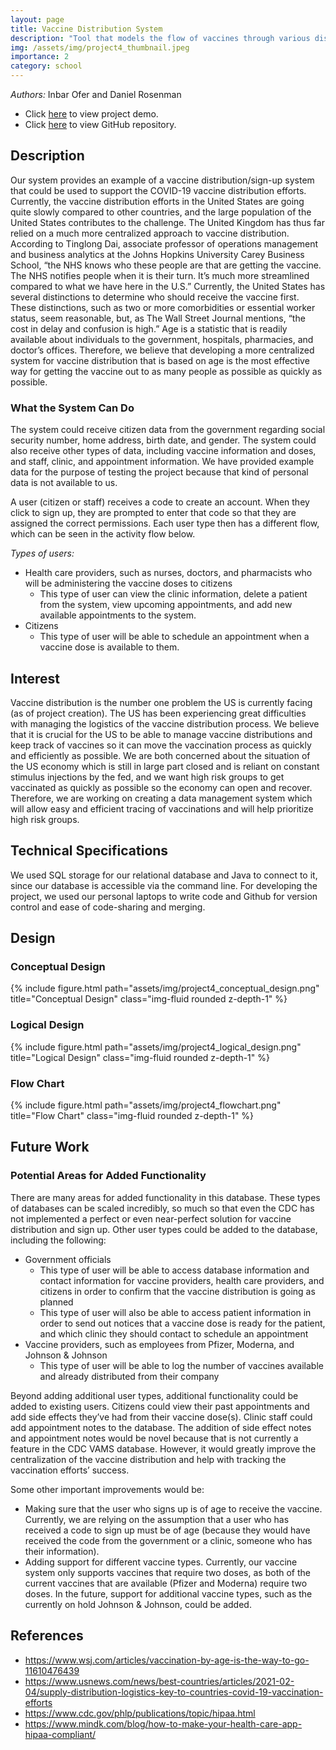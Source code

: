 ```yaml
---
layout: page
title: Vaccine Distribution System
description: "Tool that models the flow of vaccines through various distribution channels<br><b>Using: </b><em>MySQL, Java</em>"
img: /assets/img/project4_thumbnail.jpeg
importance: 2
category: school
---
```


<em>Authors:</em> Inbar Ofer and Daniel Rosenman

- Click [here](https://youtu.be/4qWIzNc5ybQ) to view project demo.
- Click [here](https://github.com/inbaro-neu/vaccine_distribution) to view GitHub repository.


## Description

Our system provides an example of a vaccine distribution/sign-up system that could be used to support the COVID-19 vaccine distribution efforts. Currently, the vaccine distribution efforts in the United States are going quite slowly compared to other countries, and the large population of the United States contributes to the challenge. The United Kingdom has thus far relied on a much more centralized approach to vaccine distribution. According to Tinglong Dai, associate professor of operations management and business analytics at the Johns Hopkins University Carey Business School, “the NHS knows who these people are that are getting the vaccine. The NHS notifies people when it is their turn. It’s much more streamlined compared to what we have here in the U.S.” Currently, the United States has several distinctions to determine who should receive the vaccine first. These distinctions, such as two or more comorbidities or essential worker status, seem reasonable, but, as The Wall Street Journal mentions, “the cost in delay and confusion is high.” Age is a statistic that is readily available about individuals to the government, hospitals, pharmacies, and doctor’s offices. Therefore, we believe that developing a more centralized system for vaccine distribution that is based on age is the most effective way for getting the vaccine out to as many people as possible as quickly as possible.

### What the System Can Do

The system could receive citizen data from the government regarding social security number, home address, birth date, and gender. The system could also receive other types of data, including vaccine information and doses, and staff, clinic, and appointment information. We have provided example data for the purpose of testing the project because that kind of personal data is not available to us.

A user (citizen or staff) receives a code to create an account. When they click to sign up, they are prompted to enter that code so that they are assigned the correct permissions. Each user type then has a different flow, which can be seen in the activity flow below.

<em>Types of users:</em>
- Health care providers, such as nurses, doctors, and pharmacists who will be administering the vaccine doses to citizens
    - This type of user can view the clinic information, delete a patient from the system, view upcoming appointments, and add new available appointments to the system.
- Citizens
    - This type of user will be able to schedule an appointment when a vaccine dose is available to them.

## Interest

Vaccine distribution is the number one problem the US is currently facing (as of project creation). The US has been experiencing great difficulties with managing the logistics of the vaccine distribution process. We believe that it is crucial for the US to be able to manage vaccine distributions and keep track of vaccines so it can move the vaccination process as quickly and efficiently as possible. We are both concerned about the situation of the US economy which is still in large part closed and is reliant on constant stimulus injections by the fed, and we want high risk groups to get vaccinated as quickly as possible so the economy can open and recover. Therefore, we are working on creating a data management system which will allow easy and efficient tracing of vaccinations and will help prioritize high risk groups.

## Technical Specifications

We used SQL storage for our relational database and Java to connect to it, since our database is accessible via the command line. For developing the project, we used our personal laptops to write code and Github for version control and ease of code-sharing and merging.

## Design

### Conceptual Design

<div class="row">
    <div class="col-sm mt-3 mt-md-0">
        {% include figure.html path="assets/img/project4_conceptual_design.png" title="Conceptual Design" class="img-fluid rounded z-depth-1" %}
    </div>
</div>

### Logical Design

<div class="row">
    <div class="col-sm mt-3 mt-md-0">
        {% include figure.html path="assets/img/project4_logical_design.png" title="Logical Design" class="img-fluid rounded z-depth-1" %}
    </div>
</div>

### Flow Chart

<div class="row">
    <div class="col-sm mt-3 mt-md-0">
        {% include figure.html path="assets/img/project4_flowchart.png" title="Flow Chart" class="img-fluid rounded z-depth-1" %}
    </div>
</div>

## Future Work

### Potential Areas for Added Functionality

There are many areas for added functionality in this database. These types of databases can be scaled incredibly, so much so that even the CDC has not implemented a perfect or even near-perfect solution for vaccine distribution and sign up. Other user types could be added to the database, including the following:

- Government officials
    - This type of user will be able to access database information and contact information for vaccine providers, health care providers, and citizens in order to confirm that the vaccine distribution is going as planned
    - This type of user will also be able to access patient information in order to send out notices that a vaccine dose is ready for the patient, and which clinic they should contact to schedule an appointment
- Vaccine providers, such as employees from Pfizer, Moderna, and Johnson & Johnson
    - This type of user will be able to log the number of vaccines available and already distributed from their company

Beyond adding additional user types, additional functionality could be added to existing users. Citizens could view their past appointments and add side effects they’ve had from their vaccine dose(s). Clinic staff could add appointment notes to the database. The addition of side effect notes and appointment notes would be novel because that is not currently a feature in the CDC VAMS database. However, it would greatly improve the centralization of the vaccine distribution and help with tracking the vaccination efforts’ success.

Some other important improvements would be:

- Making sure that the user who signs up is of age to receive the vaccine. Currently, we are relying on the assumption that a user who has received a code to sign up must be of age (because they would have received the code from the government or a clinic, someone who has their information).
- Adding support for different vaccine types. Currently, our vaccine system only supports vaccines that require two doses, as both of the current vaccines that are available (Pfizer and Moderna) require two doses. In the future, support for additional vaccine types, such as the currently on hold Johnson & Johnson, could be added.

## References

- https://www.wsj.com/articles/vaccination-by-age-is-the-way-to-go-11610476439
- https://www.usnews.com/news/best-countries/articles/2021-02-04/supply-distribution-logistics-key-to-countries-covid-19-vaccination-efforts
- https://www.cdc.gov/phlp/publications/topic/hipaa.html
- https://www.mindk.com/blog/how-to-make-your-health-care-app-hipaa-compliant/

